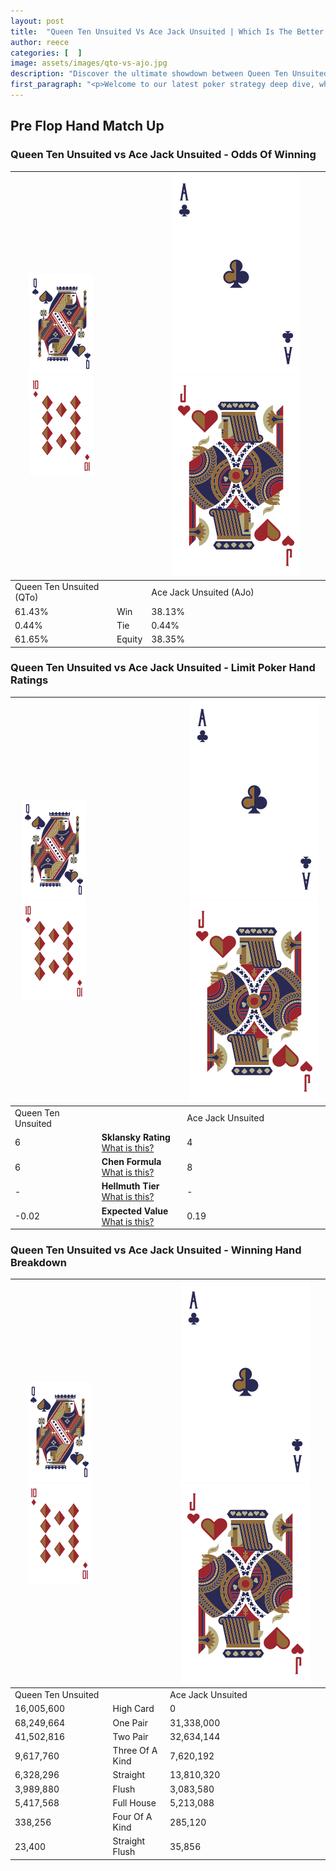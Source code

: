 ```yaml
---
layout: post
title:  "Queen Ten Unsuited Vs Ace Jack Unsuited | Which Is The Better Hand In Poker? A Complete Guide"
author: reece
categories: [  ]
image: assets/images/qto-vs-ajo.jpg
description: "Discover the ultimate showdown between Queen Ten Unsuited and Ace Jack Unsuited in poker! Uncover the odds, strategies, and scenarios where one hand triumphs over the other. Get ready to up your poker game with this thrilling analysis."
first_paragraph: "<p>Welcome to our latest poker strategy deep dive, where we're pitting two distinct hands against each other in a high-stakes showdown: Queen Ten Unsuited vs Ace Jack Unsuited.</p><p>In the dynamic world of poker, every decision counts, and knowing which hand holds the upper hand is key to your success at the table.</p><p>In this article, we'll dissect these two hands, explore the scenarios where one dominates the other, and equip you with the knowledge to make strategic choices that can tip the odds in your favor.</p><p>Get ready to unravel the intriguing dynamics of these poker hands and elevate your game to new heights.</p>"
---
```




[comment]: # (sp0)

## Pre Flop Hand Match Up

<div class="table hand-ratings" markdown="1"> 



### Queen Ten Unsuited vs Ace Jack Unsuited - Odds Of Winning


    
| ![image info](assets/images/hand1/Q.png) ![image info](assets/images/hand1/To.png) |  | ![image info](assets/images/hand2/A.png) ![image info](assets/images/hand2/Jo.png) |
| -------- | -------- | -------- |
| Queen Ten Unsuited (QTo) |  | Ace Jack Unsuited (AJo) |
| 61.43% | Win | 38.13% |
| 0.44% | Tie | 0.44% |
| 61.65% | Equity | 38.35% |




[comment]: # (sp1)



### Queen Ten Unsuited vs Ace Jack Unsuited - Limit Poker Hand Ratings


    
| ![image info](assets/images/hand1/Q.png) ![image info](assets/images/hand1/To.png) |  | ![image info](assets/images/hand2/A.png) ![image info](assets/images/hand2/Jo.png) |
| -------- | -------- | -------- |
| Queen Ten Unsuited |  | Ace Jack Unsuited |
| 6 | **Sklansky Rating** [What is this?](/sklansky-rating-explained) | 4 |
| 6 | **Chen Formula** [What is this?](/chen-formula-explained) | 8 |
| - | **Hellmuth Tier** [What is this?](/Hellmuth-tier-explained) | - |
| -0.02 | **Expected Value** [What is this?](/expected-value-explained) | 0.19 |




[comment]: # (sp2)



### Queen Ten Unsuited vs Ace Jack Unsuited - Winning Hand Breakdown


    
| ![image info](assets/images/hand1/Q.png) ![image info](assets/images/hand1/To.png) |  | ![image info](assets/images/hand2/A.png) ![image info](assets/images/hand2/Jo.png) |
| -------- | -------- | -------- |
| Queen Ten Unsuited |  | Ace Jack Unsuited |
| 16,005,600 | High Card | 0 |
| 68,249,664 | One Pair | 31,338,000 |
| 41,502,816 | Two Pair | 32,634,144 |
| 9,617,760 | Three Of A Kind | 7,620,192 |
| 6,328,296 | Straight | 13,810,320 |
| 3,989,880 | Flush | 3,083,580 |
| 5,417,568 | Full House | 5,213,088 |
| 338,256 | Four Of A Kind | 285,120 |
| 23,400 | Straight Flush | 35,856 |




[comment]: # (sp3)



</div>

[comment]: # (sp4)



[comment]: # (sp5)

